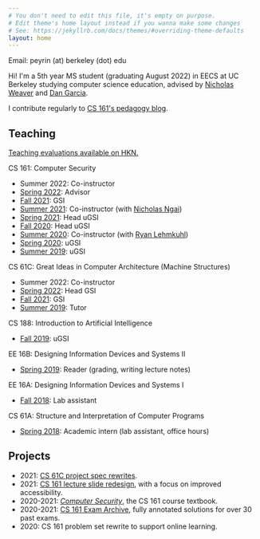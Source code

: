 ```yaml
---
# You don't need to edit this file, it's empty on purpose.
# Edit theme's home layout instead if you wanna make some changes
# See: https://jekyllrb.com/docs/themes/#overriding-theme-defaults
layout: home
---
```


Email: peyrin (at) berkeley (dot) edu

Hi! I'm a 5th year MS student (graduating August 2022) in EECS at UC Berkeley studying computer science education, advised by [Nicholas Weaver](http://www1.icsi.berkeley.edu/~nweaver/) and [Dan Garcia](https://people.eecs.berkeley.edu/~ddgarcia/).

I contribute regularly to [CS 161's pedagogy blog](https://pedagogy.cs161.org/).

## Teaching

[Teaching evaluations available on HKN.](https://hkn.eecs.berkeley.edu/coursesurveys/instructor/Kao,Peyrin)

CS 161: Computer Security

* Summer 2022: Co-instructor
* [Spring 2022](https://sp22.cs161.org): Advisor
* [Fall 2021](https://fa21.cs161.org/): GSI
* [Summer 2021](https://su21.cs161.org/): Co-instructor (with [Nicholas Ngai](https://ngai.me/))
* [Spring 2021](https://sp21.cs161.org/): Head uGSI
* [Fall 2020](https://fa20.cs161.org/): Head uGSI
* [Summer 2020](https://su20.cs161.org/): Co-instructor (with [Ryan Lehmkuhl](https://ryanleh.me/))
* [Spring 2020](https://sp20.cs161.org/): uGSI
* [Summer 2019](https://inst.eecs.berkeley.edu//~cs161/su19): uGSI

CS 61C: Great Ideas in Computer Architecture (Machine Structures)

* Summer 2022: Co-instructor
* [Spring 2022](https://cs61c.org/sp22/): Head GSI
* [Fall 2021](https://cs61c.org/fa21/): GSI
* [Summer 2019](https://cs61c.org/su19/): Tutor

CS 188: Introduction to Artificial Intelligence

* [Fall 2019](https://inst.eecs.berkeley.edu/~cs188/fa19/): uGSI

EE 16B: Designing Information Devices and Systems II

* [Spring 2019](https://inst.eecs.berkeley.edu/~ee16b/sp19/): Reader (grading, writing lecture notes)

EE 16A: Designing Information Devices and Systems I

* [Fall 2018](https://inst.eecs.berkeley.edu/~ee16a/fa18/): Lab assistant

CS 61A: Structure and Interpretation of Computer Programs

* [Spring 2018](https://inst.eecs.berkeley.edu/~cs61a/sp18/): Academic intern (lab assistant, office hours)


## Projects

* 2021: [CS 61C project spec rewrites](https://fa21.cs161.org/).
* 2021: [CS 161 lecture slide redesign](https://su21.cs161.org/), with a focus on improved accessibility.
* 2020-2021: [*Computer Security*](https://textbook.cs161.org/), the CS 161 course textbook.
* 2020-2021: [CS 161 Exam Archive](https://cs161.org/resources.html#past-exams), fully annotated solutions for over 30 past exams.
* 2020: CS 161 problem set rewrite to support online learning.
